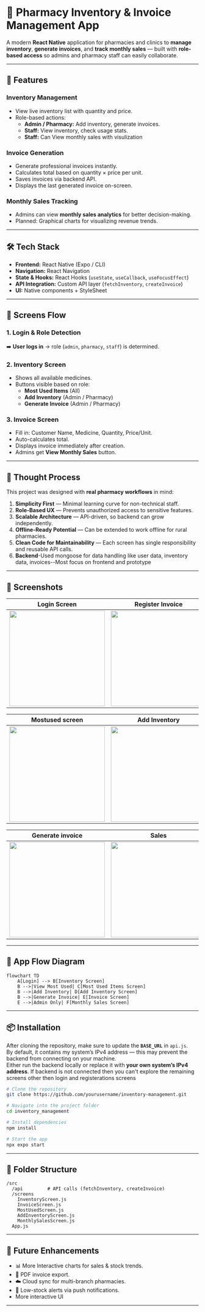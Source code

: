 # 💊 Pharmacy Inventory & Invoice Management App

A modern **React Native** application for pharmacies and clinics to **manage inventory**, **generate invoices**, and **track monthly sales** — built with **role-based access** so admins and pharmacy staff can easily collaborate.

---

## 🚀 Features

### **Inventory Management**
- View live inventory list with quantity and price.
- Role-based actions:  
  - **Admin / Pharmacy:** Add inventory, generate invoices.  
  - **Staff:** View inventory, check usage stats.
  - **Staff:** Can View monthly sales with visulization

### **Invoice Generation**
- Generate professional invoices instantly.
- Calculates total based on quantity × price per unit.
- Saves invoices via backend API.
- Displays the last generated invoice on-screen.

### **Monthly Sales Tracking**
- Admins can view **monthly sales analytics** for better decision-making.
- Planned: Graphical charts for visualizing revenue trends.

---

## 🛠 Tech Stack
- **Frontend:** React Native (Expo / CLI)
- **Navigation:** React Navigation
- **State & Hooks:** React Hooks (`useState`, `useCallback`, `useFocusEffect`)
- **API Integration:** Custom API layer (`fetchInventory`, `createInvoice`)
- **UI:** Native components + StyleSheet

---

## 📱 Screens Flow

### **1. Login & Role Detection**
➡️ **User logs in** → role (`admin`, `pharmacy`, `staff`) is determined.

### **2. Inventory Screen**
- Shows all available medicines.
- Buttons visible based on role:
  - **Most Used Items** (All)
  - **Add Inventory** (Admin / Pharmacy)
  - **Generate Invoice** (Admin / Pharmacy)

### **3. Invoice Screen**
- Fill in: Customer Name, Medicine, Quantity, Price/Unit.
- Auto-calculates total.
- Displays invoice immediately after creation.
- Admins get **View Monthly Sales** button.

---

## 🧠 Thought Process

This project was designed with **real pharmacy workflows** in mind:
1. **Simplicity First** — Minimal learning curve for non-technical staff.
2. **Role-Based UX** — Prevents unauthorized access to sensitive features.
3. **Scalable Architecture** — API-driven, so backend can grow independently.
4. **Offline-Ready Potential** — Can be extended to work offline for rural pharmacies.
5. **Clean Code for Maintainability** — Each screen has single responsibility and reusable API calls.
6. **Backend**-Used mongoose for data handling like user data, inventory data, invoices--Most focus on frontend and prototype

---


## 📸 Screenshots

| Login Screen | Register Invoice | Inventory Display |
|--------------|------------------|-------------------|
| <img src="ScreenShots/login (2).jpeg" width="250"/> | <img src="ScreenShots/register.jpeg" width="250"/> | <img src="ScreenShots/inventory.jpeg" width="250"/> |

| Mostused screen | Add Inventory | Invoice Screen |
|-----------|---------|----------|
| <img src="ScreenShots/mostused.jpeg" width="250"/> | <img src="ScreenShots/add (2).jpeg" width="250"/> | <img src="ScreenShots/invoice.jpeg" width="250"/> |

| Generate invoice | Sales | Help |
|--------------|---------------|------|
| <img src="ScreenShots/generateinvoice.jpeg" width="250"/> | <img src="ScreenShots/sales.jpeg" width="250"/> |


---

## 🔄 App Flow Diagram

```mermaid
flowchart TD
    A[Login] --> B[Inventory Screen]
    B -->|View Most Used| C[Most Used Items Screen]
    B -->|Add Inventory| D[Add Inventory Screen]
    B -->|Generate Invoice| E[Invoice Screen]
    E -->|Admin Only| F[Monthly Sales Screen]
```

---

## 📦 Installation

After cloning the repository, make sure to update the **`BASE_URL`** in `api.js`.  
By default, it contains my system’s IPv4 address — this may prevent the backend from connecting on your machine.  
Either run the backend locally or replace it with **your own system’s IPv4 address**.
If backend is not connected then you can't explore the remaining screens other then login and registerations screens

```bash
# Clone the repository
git clone https://github.com/yourusername/inventory-management.git

# Navigate into the project folder
cd inventory_management

# Install dependencies
npm install

# Start the app
npx expo start

```

---

## 🧩 Folder Structure

```
/src
  /api         # API calls (fetchInventory, createInvoice)
  /screens
    InventoryScreen.js
    InvoiceScreen.js
    MostUsedScreen.js
    AddInventoryScreen.js
    MonthlySalesScreen.js
  App.js
```

---

## 🔮 Future Enhancements
- 📊 More Interactive charts for sales & stock trends.
- 📄 PDF invoice export.
- ☁️ Cloud sync for multi-branch pharmacies.
- 🔔 Low-stock alerts via push notifications.
-    More interactive UI

---

